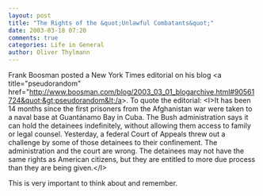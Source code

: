 ```yaml
---
layout: post
title: "The Rights of the &quot;Unlawful Combatants&quot;"
date: 2003-03-18 07:20
comments: true
categories: Life in General
author: Oliver Thylmann
---
```



Frank Boosman posted a New York Times editorial on his blog &lt;a title=&quot;pseudorandom&quot; href=&quot;http://www.boosman.com/blog/2003_03_01_blogarchive.html#90561724&quot;&gt;pseudorandom&lt;/a&gt;. To quote the editorial: &lt;I&gt;It has been 14 months since the first prisoners from the Afghanistan war were taken to a naval base at Guantánamo Bay in Cuba. The Bush administration says it can hold the detainees indefinitely, without allowing them access to family or legal counsel. Yesterday, a federal Court of Appeals threw out a challenge by some of those detainees to their confinement. The administration and the court are wrong. The detainees may not have the same rights as American citizens, but they are entitled to more due process than they are being given.&lt;/I&gt;

This is very important to think about and remember.


